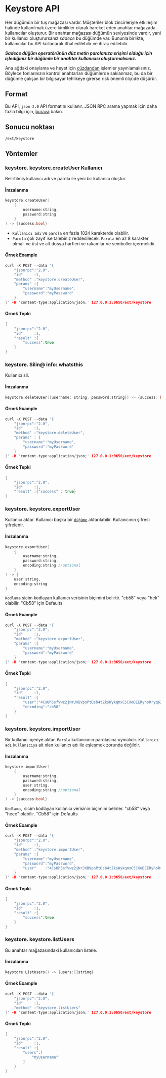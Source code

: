 # Keystore API

Her düğümün bir tuş mağazası vardır. Müşteriler blok zincirleriyle etkileşim halinde kullanılmak üzere kimlikler olarak hareket eden anahtar mağazada kullanıcılar oluşturur. Bir anahtar mağazası düğümün seviyesinde vardır, yani bir kullanıcı oluşturursanız _sadece_ bu düğümde var. Bununla birlikte, kullanıcılar bu API kullanarak ithal edilebilir ve ihraç edilebilir.

_**Sadece düğüm operatörünün düz metin parolanıza erişimi olduğu için işlediğiniz bir düğümle bir anahtar kullanıcısı oluşturmalısınız.**_

Ana ağdaki onaylama ve heyet için [cüzdandan](../tutorials/nodes-and-staking/staking-avax-by-validating-or-delegating-with-the-avalanche-wallet.md) işlemler yayınlamalısınız. Böylece fonlarınızın kontrol anahtarları düğümlerde saklanmaz, bu da bir düğümle çalışan bir bilgisayar tehlikeye girerse risk önemli ölçüde düşürür.

## Format

Bu API, `json 2.0` API formatını kullanır. JSON RPC arama yapmak için daha fazla bilgi için, [buraya](issuing-api-calls.md) bakın.

## Sonucu noktası

```text
/ext/keystore
```

## Yöntemler

### keystore. keystore.createUser Kullanıcı

Belirtilmiş kullanıcı adı ve parola ile yeni bir kullanıcı oluştur.

#### **İmzalanma**

```cpp
keystore.createUser(
    {
        username:string,
        password:string
    }
) -> {success:bool}
```

* `Kullanıcı adı` ve `parola` en fazla 1024 karakterde olabilir.
* `Parola` çok zayıf ise talebiniz reddedilecek. `Parola` en az 8 karakter olmalı ve üst ve alt dosya harfleri ve rakamlar ve semboller içermelidir.

#### **Örnek Example**

```cpp
curl -X POST --data '{
    "jsonrpc":"2.0",
    "id"     :1,
    "method" :"keystore.createUser",
    "params" :{
        "username":"myUsername",
        "password":"myPassword"
    }
}' -H 'content-type:application/json;' 127.0.0.1:9650/ext/keystore
```

#### **Örnek Tepki**

```cpp
{
    "jsonrpc":"2.0",
    "id"     :1,
    "result" :{
        "success":true
    }
}
```

### keystore. Silin@ info: whatsthis

Kullanıcı sil.

#### **İmzalanma**

```cpp
keystore.deleteUser({username: string, password:string}) -> {success: bool}
```

#### **Örnek Example**

```cpp
curl -X POST --data '{
    "jsonrpc":"2.0",
    "id"     :1,
    "method" :"keystore.deleteUser",
    "params" : {
        "username":"myUsername",
        "password":"myPassword"
    }
}' -H 'content-type:application/json;' 127.0.0.1:9650/ext/keystore
```

#### **Örnek Tepki**

```cpp
{
    "jsonrpc":"2.0",
    "id"     :1,
    "result" :{"success" : true}
}
```

### keystore. keystore.exportUser

Kullanıcı aktar. Kullanıcı başka bir [`düğüme`](keystore-api.md#keystore-importuser) aktarılabilir. Kullanıcının şifresi şifrelenir.

#### **İmzalanma**

```cpp
keystore.exportUser(
    {
        username:string,
        password:string,
        encoding:string //optional
    }
) -> {
    user:string,
    encoding:string
}
```

`Kodlama` sicim kodlayan kullanıcı verisinin biçimini belirtir. "cb58" veya "hek" olabilir. "Cb58" için Defaults

#### **Örnek Example**

```cpp
curl -X POST --data '{
    "jsonrpc":"2.0",
    "id"     :1,
    "method" :"keystore.exportUser",
    "params" :{
        "username":"myUsername",
        "password":"myPassword"
    }
}' -H 'content-type:application/json;' 127.0.0.1:9650/ext/keystore
```

#### **Örnek Tepki**

```cpp
{
    "jsonrpc":"2.0",
    "id"     :1,
    "result" :{
        "user":"4CsUh5sfVwz2jNrJXBVpoPtDsb4tZksWykqmxC5CXoDEERyhoRryq62jYTETYh53y13v7NzeReisi",
        "encoding":"cb58"
    }
}
```

### keystore. keystore.importUser

Bir kullanıcı içeriye aktar. `Parola` kullanıcının parolasına uymalıdır. `Kullanıcı adı` `kullanıcıya` ait olan kullanıcı adı ile eşleşmek zorunda değildir.

#### **İmzalanma**

```cpp
keystore.importUser(
    {
        username:string,
        password:string,
        user:string,
        encoding:string //optional
    }
) -> {success:bool}
```

`Kodlama,` sicim kodlayan kullanıcı verisinin biçimini belirler. "cb58" veya "hece" olabilir. "Cb58" için Defaults

#### **Örnek Example**

```cpp
curl -X POST --data '{
    "jsonrpc":"2.0",
    "id"     :1,
    "method" :"keystore.importUser",
    "params" :{
        "username":"myUsername",
        "password":"myPassword",
        "user"    :"4CsUh5sfVwz2jNrJXBVpoPtDsb4tZksWykqmxC5CXoDEERyhoRryq62jYTETYh53y13v7NzeReisi"
    }
}' -H 'content-type:application/json;' 127.0.0.1:9650/ext/keystore
```

#### **Örnek Tepki**

```cpp
{
    "jsonrpc":"2.0",
    "id"     :1,
    "result" :{
        "success":true
    }
}
```

### keystore. keystore.listUsers

Bu anahtar mağazasındaki kullanıcıları listele.

#### **İmzalanma**

```cpp
keystore.ListUsers() -> {users:[]string}
```

#### **Örnek Example**

```cpp
curl -X POST --data '{
    "jsonrpc":"2.0",
    "id"     :1,
    "method" :"keystore.listUsers"
}' -H 'content-type:application/json;' 127.0.0.1:9650/ext/keystore
```

#### **Örnek Tepki**

```cpp
{
    "jsonrpc":"2.0",
    "id"     :1,
    "result" :{
        "users":[
            "myUsername"
        ]
    }
}
```

